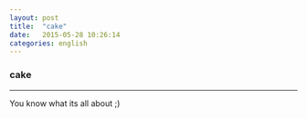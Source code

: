 ```yaml
---
layout: post
title:  "cake"
date:   2015-05-28 10:26:14 
categories: english
---
```

### cake 
-----------

You know what its all about ;)

